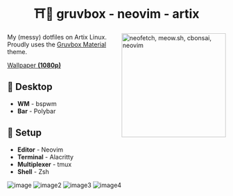 <h1 align=center>⛩️🍙 gruvbox - neovim - artix</h1>

<img src="https://user-images.githubusercontent.com/39676098/152069150-00dbfdc5-4b37-494a-9abc-d25c3458a563.png" alt="neofetch, meow.sh, cbonsai, neovim" align=right height=240>

My (messy) dotfiles on Artix Linux. Proudly uses the [Gruvbox Material](https://github.com/sainnhe/gruvbox-material) theme.

[Wallpaper **(1080p)**](https://media.discordapp.net/attachments/518205487091548314/938212197883052112/sugigata.png)

## 🍵 Desktop

- **WM** - bspwm
- **Bar** - Polybar

## 🍣 Setup

- **Editor** - Neovim
- **Terminal** - Alacritty
- **Multiplexer** - tmux
- **Shell** - Zsh

![image](https://media.discordapp.net/attachments/518205487091548314/938210095249104916/unknown.png)
![image2](https://media.discordapp.net/attachments/518205487091548314/938210410211999884/unknown.png)
![image3](https://user-images.githubusercontent.com/39676098/152069360-38112ef1-8fd1-4e30-ad52-1c484e0d14de.png)
![image4](https://user-images.githubusercontent.com/39676098/152069755-a36ba340-53d4-438a-9e94-696407fe2ba5.png)
